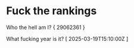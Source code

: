 # Fuck the rankings

Who the hell am I?
{ 29062361 }

What fucking year is it?
[ 2025-03-19T15:10:00Z ]
